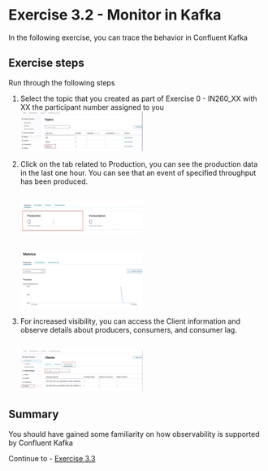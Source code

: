 # Exercise 3.2 - Monitor in Kafka

In the following exercise, you can trace the behavior in Confluent Kafka

## Exercise steps

Run through the following steps
1. Select the topic that you created as part of Exercise 0 - IN260_XX with XX the participant number assigned to you
    <br><img src="/exercises/ex3/images/img6.jpg" width=50% height=50%>

2. Click on the tab related to Production, you can see the production data in the last one hour. You can see that an event of specified throughput has been produced.

    <br><img src="/exercises/ex3/images/img7.jpg" width=50% height=50%>
    
     <br><img src="/exercises/ex3/images/img8.jpg" width=50% height=50%>

3. For increased visibility, you can access the Client information and observe details about producers, consumers, and consumer lag.

    <br><img src="/exercises/ex3/images/img9.jpg" width=50% height=50%>
    
## Summary

You should have gained some familiarity on how observability is supported by Confluent Kafka

Continue to - [Exercise 3.3](/exercises/ex3/ex33)
